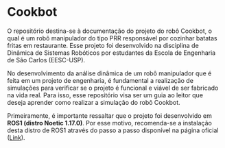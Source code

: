 # Cookbot
O repositório destina-se à documentação do projeto do robô Cookbot, o qual é um robô manipulador do tipo PRR responsável por cozinhar batatas fritas em restaurante. Esse projeto foi desenvolvido na disciplina de Dinâmica de Sistemas Robóticos por estudantes da Escola de Engenharia de São Carlos (EESC-USP).

No desenvolvimento da análise dinâmica de um robô manipulador que é feita em um projeto de engenharia, é fundamental a realização de simulações para verificar se o projeto é funcional e viável de ser fabricado na vida real. Para isso, esse repositório visa ser um guia ao leitor que deseja aprender como realizar a simulação do robô Cookbot.

Primeiramente, é importante ressaltar que o projeto foi desenvolvido em **ROS1 (distro Noetic 1.17.0)**. Por esse motivo, recomenda-se a instalação desta distro de ROS1 através do passo a passo disponível na página oficial ([Link](http://wiki.ros.org/noetic/Installation)). 
